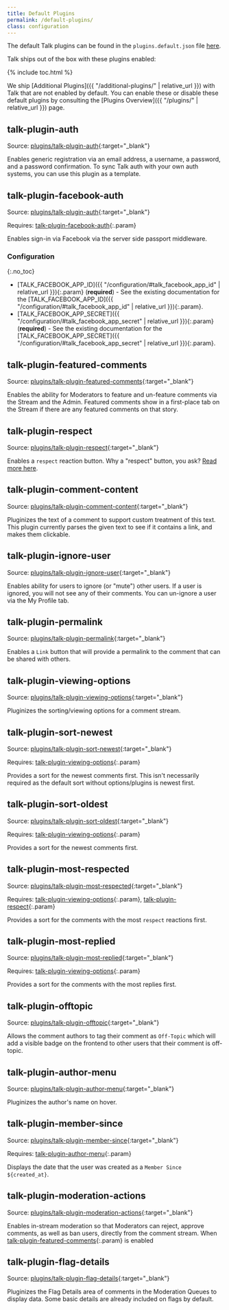 ```yaml
---
title: Default Plugins
permalink: /default-plugins/
class: configuration
---
```


The default Talk plugins can be found in the `plugins.default.json` file
[here](https://github.com/coralproject/talk/blob/master/plugins.default.json).

Talk ships out of the box with these plugins enabled:

{% include toc.html %}

We ship [Additional Plugins]({{ "/additional-plugins/" | relative_url }}) with
Talk that are not enabled by default. You can enable these or disable these
default plugins by consulting the [Plugins Overview]({{ "/plugins/" | relative_url }})
page.

## talk-plugin-auth

Source: [plugins/talk-plugin-auth](https://github.com/coralproject/talk/tree/master/plugins/talk-plugin-auth){:target="_blank"}

Enables generic registration via an email address, a username, a password, and a
password confirmation. To sync Talk auth with your own auth systems, you can use
this plugin as a template.

## talk-plugin-facebook-auth

Source: [plugins/talk-plugin-auth](https://github.com/coralproject/talk/tree/master/plugins/talk-plugin-auth){:target="_blank"}

Requires: [talk-plugin-facebook-auth](#talk-plugin-facebook-auth){:.param}

Enables sign-in via Facebook via the server side passport middleware.

### Configuration
{:.no_toc}

- [TALK_FACEBOOK_APP_ID]({{ "/configuration/#talk_facebook_app_id" | relative_url }}){:.param} (**required**) - See the existing documentation for the [TALK_FACEBOOK_APP_ID]({{ "/configuration/#talk_facebook_app_id" | relative_url }}){:.param}.
- [TALK_FACEBOOK_APP_SECRET]({{ "/configuration/#talk_facebook_app_secret" | relative_url }}){:.param} (**required**) - See the existing documentation for the [TALK_FACEBOOK_APP_SECRET]({{ "/configuration/#talk_facebook_app_secret" | relative_url }}){:.param}.

## talk-plugin-featured-comments

Source: [plugins/talk-plugin-featured-comments](https://github.com/coralproject/talk/tree/master/plugins/talk-plugin-featured-comments){:target="_blank"}

Enables the ability for Moderators to feature and un-feature comments via the
Stream and the Admin. Featured comments show in a first-place tab on the Stream
if there are any featured comments on that story.

## talk-plugin-respect

Source: [plugins/talk-plugin-respect](https://github.com/coralproject/talk/tree/master/plugins/talk-plugin-respect){:target="_blank"}

Enables a `respect` reaction button. Why a "respect" button, you ask?
[Read more here](https://mediaengagement.org/research/engagement-buttons/).

## talk-plugin-comment-content

Source: [plugins/talk-plugin-comment-content](https://github.com/coralproject/talk/tree/master/plugins/talk-plugin-comment-content){:target="_blank"}

Pluginizes the text of a comment to support custom treatment of this text. This
plugin currently parses the given text to see if it contains a link, and makes
them clickable.

## talk-plugin-ignore-user

Source: [plugins/talk-plugin-ignore-user](https://github.com/coralproject/talk/tree/master/plugins/talk-plugin-ignore-user){:target="_blank"}

Enables ability for users to ignore (or "mute") other users. If a user is
ignored, you will not see any of their comments. You can un-ignore a user via
the My Profile tab.

## talk-plugin-permalink

Source: [plugins/talk-plugin-permalink](https://github.com/coralproject/talk/tree/master/plugins/talk-plugin-permalink){:target="_blank"}

Enables a `Link` button that will provide a permalink to the comment that can be
shared with others.

## talk-plugin-viewing-options

Source: [plugins/talk-plugin-viewing-options](https://github.com/coralproject/talk/tree/master/plugins/talk-plugin-viewing-options){:target="_blank"}

Pluginizes the sorting/viewing options for a comment stream.

## talk-plugin-sort-newest

Source: [plugins/talk-plugin-sort-newest](https://github.com/coralproject/talk/tree/master/plugins/talk-plugin-sort-newest){:target="_blank"}

Requires: [talk-plugin-viewing-options](#talk-plugin-viewing-options){:.param}

Provides a sort for the newest comments first. This isn't necessarily required
as the default sort without options/plugins is newest first.

## talk-plugin-sort-oldest

Source: [plugins/talk-plugin-sort-oldest](https://github.com/coralproject/talk/tree/master/plugins/talk-plugin-sort-oldest){:target="_blank"}

Requires: [talk-plugin-viewing-options](#talk-plugin-viewing-options){:.param}

Provides a sort for the newest comments first.

## talk-plugin-most-respected

Source: [plugins/talk-plugin-most-respected](https://github.com/coralproject/talk/tree/master/plugins/talk-plugin-most-respected){:target="_blank"}

Requires: [talk-plugin-viewing-options](#talk-plugin-viewing-options){:.param}, [talk-plugin-respect](#talk-plugin-respect){:.param}

Provides a sort for the comments with the most `respect` reactions first.

## talk-plugin-most-replied

Source: [plugins/talk-plugin-most-replied](https://github.com/coralproject/talk/tree/master/plugins/talk-plugin-most-replied){:target="_blank"}

Requires: [talk-plugin-viewing-options](#talk-plugin-viewing-options){:.param}

Provides a sort for the comments with the most replies first.

## talk-plugin-offtopic

Source: [plugins/talk-plugin-offtopic](https://github.com/coralproject/talk/tree/master/plugins/talk-plugin-offtopic){:target="_blank"}

Allows the comment authors to tag their comment as `Off-Topic` which will add a
visible badge on the frontend to other users that their comment is off-topic.

## talk-plugin-author-menu

Source: [plugins/talk-plugin-author-menu](https://github.com/coralproject/talk/tree/master/plugins/talk-plugin-author-menu){:target="_blank"}

Pluginizes the author's name on hover.

## talk-plugin-member-since

Source: [plugins/talk-plugin-member-since](https://github.com/coralproject/talk/tree/master/plugins/talk-plugin-member-since){:target="_blank"}

Requires: [talk-plugin-author-menu](#talk-plugin-author-menu){:.param}

Displays the date that the user was created as a `Member Since ${created_at}`.

## talk-plugin-moderation-actions

Source: [plugins/talk-plugin-moderation-actions](https://github.com/coralproject/talk/tree/master/plugins/talk-plugin-moderation-actions){:target="_blank"}

Enables in-stream moderation so that Moderators can reject, approve comments,
as well as ban users, directly from the comment stream. When [talk-plugin-featured-comments](#talk-plugin-featured-comments){:.param} is enabled

## talk-plugin-flag-details

Source: [plugins/talk-plugin-flag-details](https://github.com/coralproject/talk/tree/master/plugins/talk-plugin-flag-details){:target="_blank"}

Pluginizes the Flag Details area of comments in the Moderation Queues to display
data. Some basic details are already included on flags by default.